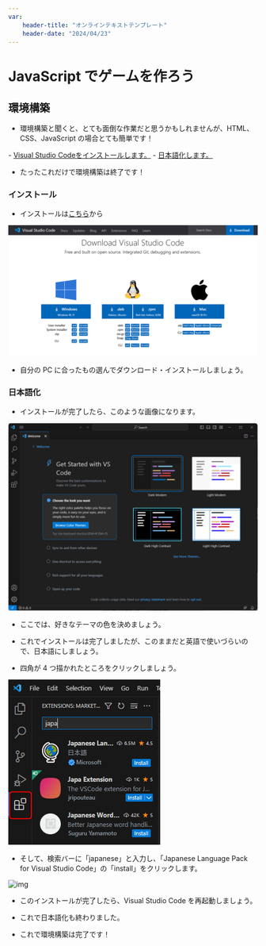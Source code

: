 ```yaml
---
var:
    header-title: "オンラインテキストテンプレート"
    header-date: "2024/04/23"
---
```


# JavaScript でゲームを作ろう

## 環境構築

-   環境構築と聞くと、とても面倒な作業だと思うかもしれませんが、HTML、CSS、JavaScript の場合とても簡単です！

<div class="note type-tips">
- <u>Visual Studio Codeをインストールします。</u>
- <u>日本語化します。</u>
</div>

-   たったこれだけで環境構築は終了です！

### インストール

-   インストールは[こちら](https://code.visualstudio.com/download)から

![img](figs/build/download.png)

-   自分の PC に合ったもの選んでダウンロード・インストールしましょう。

### 日本語化

-   インストールが完了したら、このような画像になります。

![img](figs/build/VSCode_installed.png)

-   ここでは、好きなテーマの色を決めましょう。

-   これでインストールは完了しましたが、このままだと英語で使いづらいので、日本語にしましょう。

-   四角が 4 つ描かれたところをクリックしましょう。

![img](figs/build/kakucho.png)

-   そして、検索バーに「japanese」と入力し、「Japanese Language Pack for Visual Studio Code」の「install」をクリックします。

![img](figs/build/ja.png)

-   このインストールが完了したら、Visual Studio Code を再起動しましょう。

-   これで日本語化も終わりました。

-   これで環境構築は完了です！
